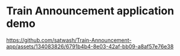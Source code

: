 # Train Announcement application demo

https://github.com/satwash/Train-Announcement-app/assets/134083826/6791b4b4-8e03-42af-bb09-a8af57e76e38

